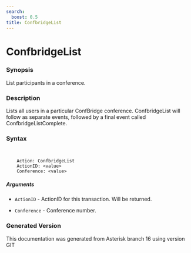 ```yaml
---
search:
  boost: 0.5
title: ConfbridgeList
---
```


# ConfbridgeList

### Synopsis

List participants in a conference.

### Description

Lists all users in a particular ConfBridge conference. ConfbridgeList will follow as separate events, followed by a final event called ConfbridgeListComplete.<br>


### Syntax


```


    Action: ConfbridgeList
    ActionID: <value>
    Conference: <value>

```
##### Arguments


* `ActionID` - ActionID for this transaction. Will be returned.<br>

* `Conference` - Conference number.<br>


### Generated Version

This documentation was generated from Asterisk branch 16 using version GIT 